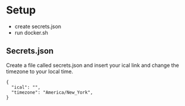 # Setup
* create secrets.json
* run docker.sh 

## Secrets.json

Create a file called secrets.json and insert your ical link and change the timezone to your local time.
```
{
  "ical": "",
  "timezone": "America/New_York",
}
```
